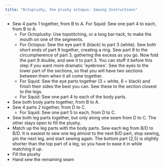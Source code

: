 ```yaml
---
title: "Octoplushy, the plushy octopus: Sewing Instructions"
---
```


- Sew 4 parts 1 together, from B to A. For Squid: Sew one part 4 to each, from B to A.
  - For Octoplushy: Use topstitching, or a long bar-tack, to make the mouth on one of the segments.
  - For Octopus: Sew the eye part 6 (black) to part 3 (white). Sew both short ends of part 9 together, creating a ring. Sew part 9 to the circumpherence of part 3, gathering the excess as you go. Now fold the part 9 double, and sew it to part 3. You can stuff it before this step if you want more dramatic 'eyebrows'. Sew the eyes to the lower part of the sections, so that you will have two sections between them when it all come together.
  - For Squid: Sew the eye parts together (3 = white, 6 = black) and finish their sides the best you can. Sew these to the section closest to the legs.
  - For Squid: Sew one part 4 to each of the body parts.
- Sew both body parts together, from B to A.
- Sew 4 parts 2 together, from D to C.
  - For Squid: Sew one part 5 to each, from D to C.
- Sew both leg parts together, but only along one seam from D to C. The other stays open to fill the plushy.
- Match up the leg parts with the body parts. Sew each leg from B/D to B/D. It is easiest to sew one leg almost to the next B/D part, stop sewing, pin the next leg, and start sewing again. The bottom part (2,5) is slightly shorter than the top part of a leg, so you have to ease it in while matching it up.
- Fill the plushy
- Hand sew the remaining seam
